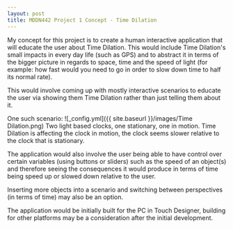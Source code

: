 ```yaml
---
layout: post
title: MDDN442 Project 1 Concept - Time Dilation
---
```

My concept for this project is to create a human interactive application that will educate the user about Time Dilation. 
This would include Time Dilation's small impacts in every day life (such as GPS) and to abstract it in terms of the bigger picture in regards to space, time and the speed of light (for example: how fast would you need to go in order to slow down time to half its normal rate).

This would involve coming up with mostly interactive scenarios to educate the user via showing them Time Dilation rather than just telling them about it.

One such scenario:
![_config.yml]({{ site.baseurl }}/images/Time Dilation.png)
Two light based clocks, one stationary, one in motion.
Time Dilation is affecting the clock in motion, the clock seems slower relative to the clock that is stationary.

The application would also involve the user being able to have control over certain variables (using buttons or sliders) such as the speed of an object(s) and therefore seeing the consequences it would produce in terms of time being speed up or slowed down relative to the user.

Inserting more objects into a scenario and switching between perspectives (in terms of time) may also be an option.

The application would be initially built for the PC in Touch Designer, building for other platforms may be a consideration after the initial development.


